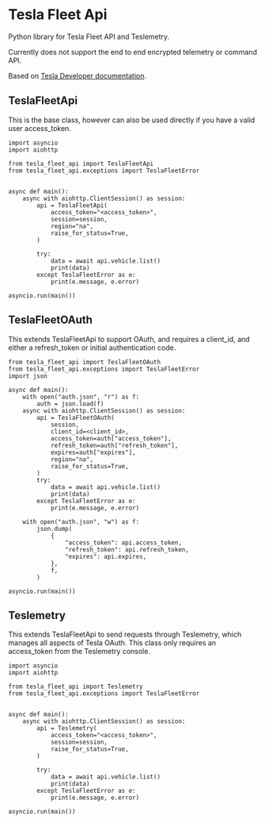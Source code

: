 # Tesla Fleet Api
Python library for Tesla Fleet API and Teslemetry.

Currently does not support the end to end encrypted telemetry or command API.

Based on [Tesla Developer documentation](https://developer.tesla.com/docs/fleet-api).


## TeslaFleetApi
This is the base class, however can also be used directly if you have a valid user access_token.

```
import asyncio
import aiohttp

from tesla_fleet_api import TeslaFleetApi
from tesla_fleet_api.exceptions import TeslaFleetError


async def main():
    async with aiohttp.ClientSession() as session:
        api = TeslaFleetApi(
            access_token="<access_token>",
            session=session,
            region="na",
            raise_for_status=True,
        )

        try:
            data = await api.vehicle.list()
            print(data)
        except TeslaFleetError as e:
            print(e.message, e.error)

asyncio.run(main())
```

## TeslaFleetOAuth
This extends TeslaFleetApi to support OAuth, and requires a client_id, and either a refresh_token or initial authentication code.

```
from tesla_fleet_api import TeslaFleetOAuth
from tesla_fleet_api.exceptions import TeslaFleetError
import json

async def main():
    with open("auth.json", "r") as f:
        auth = json.load(f)
    async with aiohttp.ClientSession() as session:
        api = TeslaFleetOAuth(
            session,
            client_id=<client_id>,
            access_token=auth["access_token"],
            refresh_token=auth["refresh_token"],
            expires=auth["expires"],
            region="na",
            raise_for_status=True,
        )
        try:
            data = await api.vehicle.list()
            print(data)
        except TeslaFleetError as e:
            print(e.message, e.error)

    with open("auth.json", "w") as f:
        json.dump(
            {
                "access_token": api.access_token,
                "refresh_token": api.refresh_token,
                "expires": api.expires,
            },
            f,
        )

asyncio.run(main())
```

## Teslemetry
This extends TeslaFleetApi to send requests through Teslemetry, which manages all aspects of Tesla OAuth. This class only requires an access_token from the Teslemetry console.

```
import asyncio
import aiohttp

from tesla_fleet_api import Teslemetry
from tesla_fleet_api.exceptions import TeslaFleetError


async def main():
    async with aiohttp.ClientSession() as session:
        api = Teslemetry(
            access_token="<access_token>",
            session=session,
            raise_for_status=True,
        )

        try:
            data = await api.vehicle.list()
            print(data)
        except TeslaFleetError as e:
            print(e.message, e.error)

asyncio.run(main())
```

